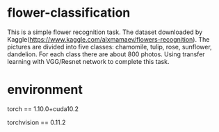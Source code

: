 # flower-classification
This is a simple flower recognition task. The dataset downloaded by Kaggle(https://www.kaggle.com/alxmamaev/flowers-recognition). The pictures are divided into five classes: chamomile, tulip, rose, sunflower, dandelion. For each class there are about 800 photos. Using transfer learning with VGG/Resnet network to complete this task. 

# environment

torch  ==  1.10.0+cuda10.2

torchvision  ==  0.11.2
